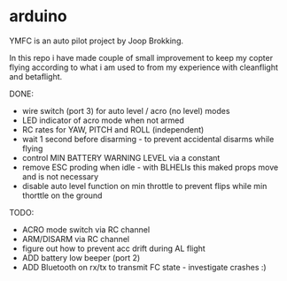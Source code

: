 # arduino


YMFC is an auto pilot project by Joop Brokking.

In this repo i have made couple of small improvement to keep my copter flying according to what i am used to from my experience with cleanflight and betaflight.

DONE:

- wire switch (port 3) for auto level / acro (no level) modes
- LED indicator of acro mode when not armed
- RC rates for YAW, PITCH and ROLL (independent)
- wait 1 second before disarming - to prevent accidental disarms while flying
- control MIN BATTERY WARNING LEVEL via a constant
- remove ESC proding when idle - with BLHELIs this maked props move and is not necessary
- disable auto level function on min throttle to prevent flips while min thorttle on the ground 


TODO:

- ACRO mode switch via RC channel
- ARM/DISARM via RC channel
- figure out how to prevent acc drift during AL flight
- ADD battery low beeper (port 2)
- ADD Bluetooth on rx/tx to transmit FC state - investigate crashes :)

